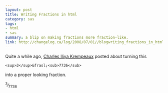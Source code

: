 ```yaml
---
layout: post
title: Writing Fractions in html
category: sas
tags:
- html
- sas
summary: a blip on making fractions more fraction-like.
link: http://changelog.ca/log/2008/07/01//blogwriting_fractions_in_html
---
```


Quite a while ago, [Charles Iliya Krempeaux](http://changelog.ca/) posted about turning this

```
<sup>3</sup>&frasl;<sub>7736</sub>
```

into a proper looking fraction.

<sup>3</sup>&frasl;<sub>7736</sub>

<!--more-->
